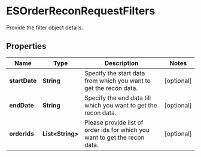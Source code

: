 

# ESOrderReconRequestFilters

Provide the filter object details.

## Properties

| Name | Type | Description | Notes |
|------------ | ------------- | ------------- | -------------|
|**startDate** | **String** | Specify the start data from which you want to get the recon data. |  [optional] |
|**endDate** | **String** | Specify the end data till which you want to get the recon data. |  [optional] |
|**orderIds** | **List&lt;String&gt;** | Please provide list of order ids for which you want to get the recon data. |  [optional] |




